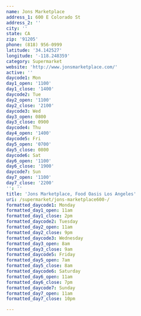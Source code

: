 ```yaml
---
name: Jons Marketplace
address_1: 600 E Colorado St
address_2: ''
city: ''
state: CA
zip: '91205'
phone: (818) 956-0999
latitude: '34.142527'
longitude: '-118.248359'
category: Supermarket
website: 'http://www.jonsmarketplace.com/'
active: ''
daycode1: Mon
day1_open: '1100'
day1_close: '1400'
daycode2: Tue
day2_open: '1100'
day2_close: '2100'
daycode3: Wed
day3_open: 0800
day3_close: 0900
daycode4: Thu
day4_open: '1400'
daycode5: Fri
day5_open: '0700'
day5_close: 0800
daycode6: Sat
day6_open: '1100'
day6_close: '1900'
daycode7: Sun
day7_open: '1100'
day7_close: '2200'
'': ''
title: 'Jons Marketplace, Food Oasis Los Angeles'
uri: /supermarket/jons-marketplace600-/
formatted_daycode1: Monday
formatted_day1_open: 11am
formatted_day1_close: 2pm
formatted_daycode2: Tuesday
formatted_day2_open: 11am
formatted_day2_close: 9pm
formatted_daycode3: Wednesday
formatted_day3_open: 8am
formatted_day3_close: 9am
formatted_daycode5: Friday
formatted_day5_open: 7am
formatted_day5_close: 8am
formatted_daycode6: Saturday
formatted_day6_open: 11am
formatted_day6_close: 7pm
formatted_daycode7: Sunday
formatted_day7_open: 11am
formatted_day7_close: 10pm

---
```

